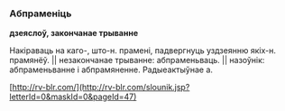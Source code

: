 ### Абпраменіць
**дзеяслоў, закончанае трыванне**

Накіраваць на каго-, што-н. прамені, падвергнуць уздзеянню якіх-н. прамянёў. || незакончанае трыванне: абпраменьваць. || назоўнік: абпраменьванне і абпрамяненне. Радыеактыўнае а.

<a rel="author">[http://rv-blr.com/](http://rv-blr.com/slounik.jsp?letterId=0&maskId=0&pageId=47)</a>
